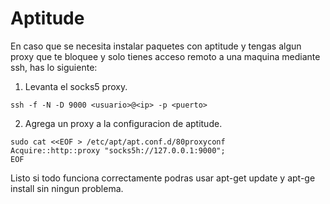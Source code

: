 

# Aptitude

En caso que se necesita instalar paquetes con aptitude y tengas algun proxy que te bloquee y solo tienes acceso remoto a una maquina mediante ssh, has lo siguiente:

1. Levanta el socks5 proxy.

~~~
ssh -f -N -D 9000 <usuario>@<ip> -p <puerto>
~~~

2. Agrega un proxy a la configuracion de aptitude.

~~~
sudo cat <<EOF > /etc/apt/apt.conf.d/80proxyconf
Acquire::http::proxy "socks5h://127.0.0.1:9000";
EOF
~~~

Listo si todo funciona correctamente podras usar apt-get update y apt-ge install sin ningun problema.
